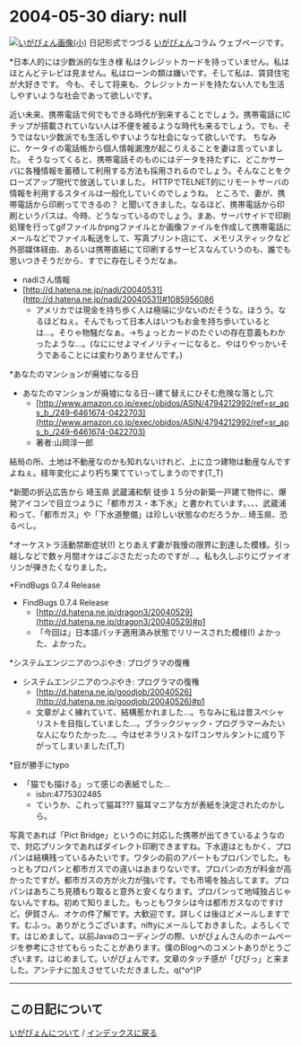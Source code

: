 2004-05-30 diary: null
=====================================================================================================
[![いがぴょん画像(小)](https://igapyon.github.io/diary/images/iga200306s.jpg "いがぴょん")](https://igapyon.github.io/diary/memo/memoigapyon.html) 日記形式でつづる [いがぴょん](https://igapyon.github.io/diary/memo/memoigapyon.html)コラム ウェブページです。

*日本人的には少数派的な生き様
私はクレジットカードを持っていません。私はほとんどテレビは見ません。私はローンの類は嫌いです。そして私は、賃貸住宅が大好きです。
今も、そして将来も、クレジットカードを持たない人でも生活しやすいような社会であって欲しいです。

近い未来、携帯電話で何でもできる時代が到来することでしょう。携帯電話にICチップが搭載されていない人は不便を被るような時代も来るでしょう。でも、そうではない少数派でも生活しやすいような社会になって欲しいです。
ちなみに、ケータイの電話帳から個人情報漏洩が起こりえることを妻は言っていました。
そうなってくると、携帯電話そのものにはデータを持たずに、どこかサーバに各種情報を蓄積して利用する方法も採用されるのでしょう。そんなことをクローズアップ現代で放送していました。
HTTPでTELNET的にリモートサーバの情報を利用するスタイルは一般化していくのでしょうね。
ところで、妻が、携帯電話から印刷ってできるの？ と聞いてきました。なるほど、携帯電話から印刷というパスは、今時、どうなっているのでしょう。まあ、サーバサイドで印刷処理を行ってgifファイルかpngファイルとか画像ファイルを作成して携帯電話にメールなどでファイル転送をして、写真プリント店にて、メモリスティックなど外部媒体経由、あるいは携帯直結にて印刷するサービスなんていうのも、誰でも思いつきそうだから、すでに存在しそうだなぁ。


* nadiさん情報
* [http://d.hatena.ne.jp/nadi/20040531](http://d.hatena.ne.jp/nadi/20040531)#1085956086
  * アメリカでは現金を持ち歩く人は極端に少ないのだそうな。ほうう。なるほどねぇ。そんでもって日本人はいつもお金を持ち歩いているとは…。そりゃ物騒だなぁ。→ちょっとカードのたぐいの存在意義もわかったような…。(なににせよマイノリティーになると、やはりやっかいそうであることには変わりありませんです。)


*あなたのマンションが廃墟になる日

* あなたのマンションが廃墟になる日--建て替えにひそむ危険な落とし穴
  * [http://www.amazon.co.jp/exec/obidos/ASIN/4794212992/ref=sr_aps_b_/249-6461674-0422703](http://www.amazon.co.jp/exec/obidos/ASIN/4794212992/ref=sr_aps_b_/249-6461674-0422703)
  * 著者:山岡淳一郎

結局の所、土地は不動産なのかも知れないけれど、上に立つ建物は動産なんですよねぇ。経年変化により朽ち果てていってしまうのです(T_T)

*新聞の折込広告から
埼玉県 武蔵浦和駅 徒歩１５分の新築一戸建て物件に、爆発アイコンで目立つように「都市ガス・本下水」と書かれています。、、、武蔵浦和って、「都市ガス」や「下水道整備」は珍しい状態なのだろうか… 埼玉県、恐るべし。

*オーケストラ活動禁断症状(!)
とりあえず妻が我慢の限界に到達した模様。引っ越しなどで数ヶ月間オケはごぶさただったのですが…。私も久しぶりにヴァイオリンが弾きたくなりました。

*FindBugs 0.7.4 Release

* FindBugs 0.7.4 Release
  * [http://d.hatena.ne.jp/dragon3/20040529](http://d.hatena.ne.jp/dragon3/20040529)#p1
  * 「今回は」日本語パッチ適用済み状態でリリースされた模様(!) よかった、よかった。


*システムエンジニアのつぶやき: プログラマの復権

* システムエンジニアのつぶやき: プログラマの復権
  * [http://d.hatena.ne.jp/goodjob/20040526](http://d.hatena.ne.jp/goodjob/20040526)#p1
  * 文章がよく練れていて、結構惹かれました…。ちなみに私は昔スペシャリストを目指していました…。ブラックジャック・プログラマーみたいな人になりたかった…。今はゼネラリストなITコンサルタントに成り下がってしまいました(T_T) 


*目が勝手にtypo

* 「猫でも描ける」って感じの表紙でした…
  * isbn:4775302485
  * ていうか、これって猫耳??? 猫耳マニアな方が表紙を決定されたのかしら。



写真であれば「Pict Bridge」というのに対応した携帯が出てきているようなので、対応プリンタであればダイレクト印刷できますね。下水道はともかく、プロパンは結構残っているみたいです。ワタシの前のアパートもプロパンでした。もっともプロパンと都市ガスでの違いはあまりないです。プロパンの方が料金が高かったですが。都市ガスの方が火力が強いです。でも市場を独占してます。プロパンはあちこち見積もり取ると意外と安くなります。プロパンって地域独占じゃないんですね。初めて知りました。もっともワタシは今は都市ガスなのですけど。伊賀さん、オケの件了解です。大歓迎です。詳しくは後ほどメールしますです。むふっ。ありがとうございます。niftyにメールしておきました。よろしくです。はじめまして。以前Javaのコーディングの際、いがぴょんさんのホームページを参考にさせてもらったことがあります。僕のBlogへのコメントありがとうございます。はじめまして。いがぴょんです。文章のタッチ感が「ぴぴっ」と来ました。アンテナに加えさせていただきました。q(^o^)P


----------------------------------------------------------------------------------------------------

## この日記について
[いがぴょんについて](https://igapyon.github.io/diary/memo/memoigapyon.html) / [インデックスに戻る](https://igapyon.github.io/diary/idxall.html)
